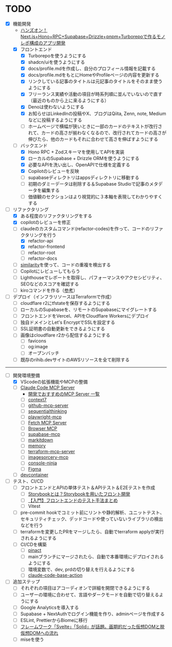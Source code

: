 # TODO

- [x] 機能開発
  - [ハンズオン！Next.js+Hono+RPC+Supabase+Drizzle+pnpm+Turborepoで作るモノレポ構成のアプリ開発](https://zenn.dev/ippe/articles/7782e701f8df26)
  - [x] フロントエンド
    - [x] Turborepoを使うようにする
    - [x] shadcn/uiを使うようにする
    - [x] docs/profile.mdを作成し、自分のプロフィール情報を記載する
    - [x] docs/profile.mdをもとにHomeやProfileページの内容を更新する
    - [x] リンクしている記事のタイトルは元記事のタイトルをそのまま使うようにする
    - [x] フリーランス実績や活動の項目が時系列順に並んでいないので直す（最近のものから上に来るようにする）
    - [x] Denoは使わないようにする
    - [x] お知らせはLinkedInの投稿やX、ブログはQiita, Zenn, note, Mediumなどに投稿するようにする
    - [ ] ホームページで横幅が狭いときに一部のカードのテキストが改行されて、カードの高さが揃わなくなるので、改行されてカードの高さが伸びたら、他のカードもそれに合わせて高さを伸ばすようにする
  - [ ] バックエンド
    - [x] Hono RPC + Zodスキーマを使用してAPIを実装
    - [x] ローカルのSupabase + Drizzle ORMを使うようにする
    - [x] 必要なAPIを洗い出し、OpenAPIで仕様を定義する
    - [x] Copilotのレビューを反映
    - [ ] supabaseディレクトリはappsディレクトリに移動する
    - [ ] 初期のダミーデータは削除する＆Supabase Studioで記事のメタデータを編集する
    - [ ] 価値観のセクションはより視覚的に３本軸を表現してわかりやすくする
- [ ] リファクタリング
  - [x] ある程度のリファクタリングをする
  - [x] copilotのレビューを修正
  - [ ] claudeのカスタムコマンド(refactor-codes)を作って、コードのリファクタリングを行う
    - [x] refactor-api
    - [x] refactor-frontend
    - [ ] refactor-root
    - [ ] refactor-docs
  - [ ] [similarity](https://github.com/mizchi/similarity)を使って、コードの重複を検出する
  - [ ] Copilotにレビューしてもらう
  - [ ] Lighthouseでレポートを取得し、パフォーマンスやアクセシビリティ、SEOなどのスコアを確認する
  - [ ] kiroコマンドを作る（[参考](https://zenn.dev/sosukesuzuki/articles/593903287631e9)）
- [ ] デプロイ（インフラリソースはTerraformで作成）
  - [ ] cloudflare r2にtfstateを保存するようにする
  - [ ] ローカルのSupabaseを、リモートのSupabaseにマイグレートする
  - [ ] フロントエンドをVercel、APIをCloudflare Workersにデプロイ
  - [ ] 独自ドメインとLet's EncryptでSSLを設定する
  - [ ] SSL証明書の自動更新をできるようにする
  - [ ] 画像はcloudflare r2から配信するようにする
    - [ ] favicons
    - [ ] og:image
    - [ ] オープンバッチ
  - [ ] 既存のrihib.devサイトのAWSリソースを全て削除する

---

- [ ] 開発環境整備
  - [x] VScodeの拡張機能やMCPの整備
  - [ ] [Claude Code MCP Server](https://docs.anthropic.com/ja/docs/claude-code/mcp)
    - [開発でおすすめのMCP Server 一覧](https://zenn.dev/yareyare/articles/c5c07b64e7107f)
    - [ ] [context7](https://github.com/upstash/context7)
    - [ ] [github-mcp-server](https://github.com/github/github-mcp-server)
    - [ ] [sequentialthinking](https://github.com/modelcontextprotocol/servers/tree/main/src/sequentialthinking)
    - [ ] [playwright-mcp](https://github.com/microsoft/playwright-mcp)
    - [ ] [Fetch MCP Server](https://github.com/modelcontextprotocol/servers/tree/main/src/fetch)
    - [ ] [Browser MCP](https://github.com/browsermcp/mcp)
    - [ ] [supabase-mcp](http://github.com/supabase-community/supabase-mcp)
    - [ ] [markitdown](https://github.com/microsoft/markitdown/tree/main/packages/markitdown-mcp)
    - [ ] [memory](https://github.com/modelcontextprotocol/servers/tree/main/src/memory)
    - [ ] [terraform-mcp-server](https://github.com/hashicorp/terraform-mcp-server)
    - [ ] [imagesorcery-mcp](https://github.com/sunriseapps/imagesorcery-mcp)
    - [ ] [console-ninja](https://github.com/wallabyjs/console-ninja#mcp-server)
    - [ ] [Figma](https://help.figma.com/hc/ja/articles/32132100833559-Dev-Mode-MCPサーバー利用ガイド)
  - [ ] [devcontainer](https://docs.anthropic.com/ja/docs/claude-code/devcontainer)
- [ ] テスト、CI/CD
  - [ ] フロントエンドとAPIの単体テスト＆APIテスト＆E2Eテストを作成
    - [ ] [Storybookとは？Storybookを用いたフロント開発](https://zenn.dev/fullyou/articles/853b77a3ce9144)
    - [ ] [【入門】フロントエンドのテスト手法まとめ](https://qiita.com/KNR109/items/7cf6b24bed318dab5715)
    - [ ] Vitest
  - [ ] pre-commit hookでコミット前にリントや静的解析、ユニットテスト、セキュリティチェック、デッドコードや使っていないライブラリの検出などを行う
  - [ ] terraformを変更したPRをマージしたら、自動でterraform applyが実行されるようにする
  - [ ] CI/CDを構築
    - [ ] [pinact](https://dev.classmethod.jp/articles/hardening-github-actions-with-pinact-commit-sha-semver/)
    - [ ] mainブランチにマージされたら、自動で本番環境にデプロイされるようにする
    - [ ] 環境変数で、dev, prdの切り替えを行えるようにする
    - [ ] [claude-code-base-action](https://github.com/anthropics/claude-code-base-action)
- [ ] 追加ステップ
  - [ ] それぞれの項目はアコーディオンで詳細を開閉できるようにする
  - [ ] ユーザーの環境に合わせて、言語やダークモードを自動で切り替えるようにする
  - [ ] Google Analyticsを導入する
  - [ ] Supabase + NextAuthでログイン機能を作り、adminページを作成する
  - [ ] ESLint, PrettierからBiomeに移行
  - [ ] [フレームワーク「Svelte」「Solid」が話題。画期的だった仮想DOMと脱仮想DOMへの流れ](https://levtech.jp/media/article/column/detail_411/)
  - [ ] miseを使う
